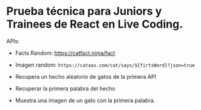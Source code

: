 # Prueba técnica para Juniors y Trainees de React en Live Coding.

APIs:

- Facts Random: https://catfact.ninja/fact
- Imagen random: `https://cataas.com/cat/says/${firtsWord}?json=true`

- Recupera un hecho aleatorio de gatos de la primera API
- Recuperar la primera palabra del hecho
- Muestra una imagen de un gato con la primera palabra.
